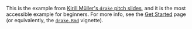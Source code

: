 This is the example from [Kirill Müller's `drake` pitch slides](https://krlmlr.github.io/drake-pitch), and it is the most accessible example for beginners. For more info, see the [Get Started](https://ropensci.github.io/drake/articles/drake.html) page (or equivalently, the [`drake.Rmd`](https://github.com/ropensci/drake/blob/master/vignettes/drake.Rmd) vignette).
